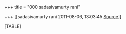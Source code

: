 +++
title = "000 sadasivamurty rani"

+++
[[sadasivamurty rani	2011-08-06, 13:03:45 [Source](https://groups.google.com/g/bvparishat/c/oKdvpg5p6zM)]]



[TABLE]

